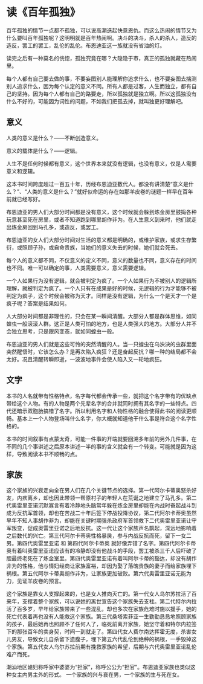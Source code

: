 # 读《百年孤独》

百年孤独的情节一点都不孤独，可以说高潮迭起快意恩仇。而这么热闹的情节又为什么要叫百年孤独呢？这明明就是百年热闹啊。决斗的决斗，杀人的杀人，造反的造反，罢工的罢工，乱伦的乱伦。布恩迪亚这一族就没有省油的灯。

读完之后有一种莫名的恍惚，孤独究竟在哪？大隐隐于市，真正的孤独就藏在热闹里。

每个人都有自己要去做的事，不要妄图别人能理解你追求什么，也不要妄图去揣测别人追求什么，因为每个认定的意义不同。所有人都是过客，人生而独立，都有自己的坚持。因为每个人都有自己的路要走，所以孤独就是独立啊。所以这孤独没有什么不好的，可能因为词性的问题，不如我们把孤去掉，就叫独更好理解吧。

## 意义

人类的意义是什么？——不断创造意义。

意义的载体是什么？——逻辑。

人生不是任何时候都有意义，这个世界本来就没有逻辑，也没有意义，仅是人需要意义和逻辑。

这本书时间跨度超过一百五十年，历经布恩迪亚数代人。都没有讲清楚“意义是什么？”、“人类的意义是什么？”就好似命运的存在如那羊皮卷的谜题一样早在百年前就已经写好。

布恩迪亚的男人们大部分时间都是没有意义，这个时候就会躲到炼金房里鼓捣各种玩意甚至死在房里，或者不知道跑到哪里胡作非为。在人生意义到来时，他们就走出炼金房回到马孔多，或造反，或罢工。

布恩迪亚的女人们大部分时间对生活的意义都是明确的，或维护家族，或求生存繁衍，或照顾子孙，或自命贵族，当她们的意义失去的时候，她们就会死去。

每个人的意义都不同，不仅意义的定义不同，意义的数量也不同，意义存在的时间也不同。唯一可以确定的事，人类需要意义，意义需要逻辑。

一个人如果行为没有逻辑，就会被判定为疯了。一个人如果行为不被别人的逻辑所理解，就被判定为疯了。一个人只有在成果是好的时候，无逻辑的行为才能够不被判定为疯子，这个时候会被称为天才。同样是没有逻辑，为什么一个是天才一个是疯子呢？答案是结果如何。

人大部分时间都是非理性的，只会在某一瞬间清醒。大部分人都是群体思维，如同蝗虫一般滚滚人群。这正是人类可怕的地方，也是人类强大的地方。大部分人并不会独立思考，只是跟风变态，就如同蝗虫一般。

布恩迪亚的男人们就是这些可怜的突然清醒的人。当一只蝗虫在乌泱泱的虫群里面突然醒悟时，它该怎么办？是再次陷入疯狂？还是奋起反抗？哪一种的结局都不会太好。况且清醒转瞬即逝，一波波地事件会使人陷入又一轮地疯狂。

## 文字

本书的人名就带有性格特点，名字每代都会传承一些，就把这个名字带有的优缺点带给这个人物。有的人物是两个先辈名字的合并就同时拥有其名字的一些特点。四代还暗示双胞胎搞错了名字。所以利用名字和人物性格的融合使得此书的阅读更顺畅。基本上一个人物登场叫什么名字，你大概就知道他干什么事是符合这个名字性格的。

本书的时间叙事有点蒙太奇，可能一件事的开端就要回溯多年前的另外几件事，在不同的几个事讲述之后原本讲述一半的事的含义就会有一个转变。可能就是因为这样，导致阅读本书不顺畅的点。

## 家族

这个家族的兴衰走向全在男人们在几个关键节点的选择。第一代阿尔卡蒂奥怒杀好友，内疚离乡，却也因此带领一帮原村子的年轻人在荒诞之地建立了马孔多。第二代奥雷里亚诺沉默寡言有着冷静地头脑常年躲在炼金房里却能在内战时奋起战斗到成为反抗军首领，却也在苦战二十年后签下停战投降协议，第二代阿尔卡蒂奥虽然早年不知人事胡作非为，却能在关键时期强杀政府军首领救下二代奥雷里亚诺让守军叛变，促成奥雷里亚诺之后地反抗。这一代让这个家族声名鹊起，深远地影响着之后数代的兴亡。第三代阿尔卡蒂奥性格暴戾，参与内战反抗而死，留下一女二男。第四代奥雷里亚诺 和 第四代阿尔卡蒂奥 就好像弄错了名字。第四代阿尔卡蒂奥有着叫奥雷里亚诺应该有的冷静却没有他战斗的手段，罢工被杀三千人后吓破了胆最终老死在了炼金室里。第四代奥雷里亚诺有着叫阿尔卡蒂的豁达，却没有胡作非为的性格，他与情妇经商让家族富裕，却因为娶了落魄贵族的妻子而给家族埋下祸根。第五代阿尔卡蒂奥胡作非为，让家族更加破败。第六代奥雷里亚诺无能为力，见证羊皮卷的预言。

这个家族是靠女人支撑起来的，也是女人推向灭亡的。第一代女人乌尔苏拉活了百来年，支撑着整个家族，可以说她的离世宣告这个家族失去支柱。第二代特尔内拉活了百多岁，早年给家族带来了一些混乱，却也多次在家族危难时施以援手，她的死亡代表着再也没有人能救这个家族。第三代桑塔索菲亚一生勤勤恳恳地照顾家族的孩子，最后她再也照顾不了任何人了，临死前离开家族，她坚守着和特尔内拉签下的那张百年的卖身契，时间一到就走了。第四代女人费尔南达挥霍无度，杀害女儿男友，导致女儿自杀留下遗腹子，埋下第五六代乱伦到绝种的祸根，一手毁掉这个家族。第五代女人乌尔苏拉前期有挽救家族的希望，后期与六代奥雷里亚诺乱伦难产而死。

潮汕地区媳妇称呼家中婆婆为“担家”，称呼公公为“担官”。布恩迪亚家族也类似这种女主内男主外的形式。
一个家族的兴与衰在男，一个家族的生与死在女。
